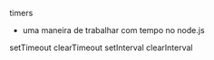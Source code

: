 timers

* uma maneira de trabalhar com tempo no node.js

setTimeout
clearTimeout
setInterval
clearInterval
